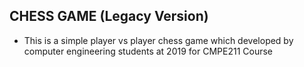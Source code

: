 ## CHESS GAME (Legacy Version)
- This is a simple player vs player chess game which developed by
computer engineering students at 2019 for CMPE211 Course